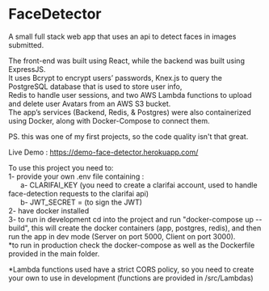 # FaceDetector

A small full stack web app that uses an api to detect faces in images submitted.
    
The front-end was built using React, while the backend was built using ExpressJS.    
It uses Bcrypt to encrypt users’ passwords, Knex.js to query the PostgreSQL database that is used to store user info,    
Redis to handle user sessions, and two AWS Lambda functions to upload and delete user Avatars from an AWS S3 bucket.     
The app’s services (Backend, Redis, & Postgres) were also containerized using Docker, along with Docker-Compose to connect them.      
    
PS. this was one of my first projects, so the code quality isn't that great.
     
         
Live Demo : https://demo-face-detector.herokuapp.com/
    
       
To use this project you need to:    
1- provide your own .env file containing :     
&nbsp;&nbsp;&nbsp;&nbsp;&nbsp;&nbsp;a- CLARIFAI_KEY (you need to create a clarifai account, used to handle face-detection requests to the clarifai api)      
&nbsp;&nbsp;&nbsp;&nbsp;&nbsp;&nbsp;b- JWT_SECRET = (to sign the JWT)     
2- have docker installed     
3- to run in development cd into the project and run "docker-compose up --build",
this will create the docker containers (app, postgres, redis), and then run the app in dev mode (Server on port 5000, Client on port 3000).     
*to run in production check the docker-compose as well as the Dockerfile provided in the main folder.     
     
*Lambda functions used have a strict CORS policy, so you need to create your own to use in development (functions are provided in /src/Lambdas)
